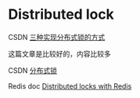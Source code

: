 # Distributed lock

CSDN [三种实现分布式锁的方式](https://blog.csdn.net/wuzhiwei549/article/details/80692278)

这篇文章是比较好的，内容比较多

CSDN [分布式锁](https://blog.csdn.net/aoxida/article/details/115769230)

Redis doc [Distributed locks with Redis](https://redis.io/topics/distlock)